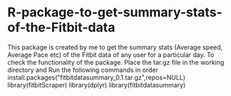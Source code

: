# R-package-to-get-summary-stats-of-the-Fitbit-data
This package is created by me to get the summary stats (Average speed, Average Pace etc) of the Fitbit data of any user for a particular day.
To check the functionality of the package. Place the tar.gz file in the working directory and Run the following commands in order
install.packages("fitbitdatasummary_0.1.tar.gz",repos=NULL)
library(fitbitScraper)
library(dplyr)
library(fitbitdatasummary)
